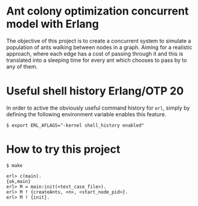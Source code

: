 # Ant colony optimization concurrent model with Erlang

The objective of this project is to create a concurrent system to simulate a
population of ants walking between nodes in a graph. Aiming for a realistic
approach, where each edge has a cost of passing through it and this is
translated into a sleeping time for every ant which chooses to pass by to any of
them.

# Useful shell history Erlang/OTP 20

In order to active the obviously useful command history for `erl`, simply by
defining the following environment variable enables this feature.

```console
$ export ERL_AFLAGS="-kernel shell_history enabled"
```

# How to try this project

```console
$ make

erl> c(main).
{ok,main}
erl> M = main:init(<test_case_file>).
erl> M ! {createAnts, <n>, <start_node_pid>}.
erl> M ! {init}.
```